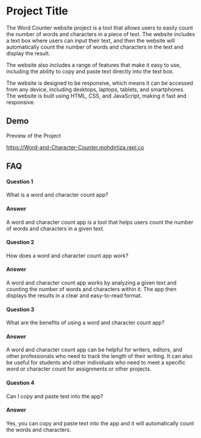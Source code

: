 # Project Title

The Word Counter website project is a tool that allows users to easily count the number of words and characters in a piece of text. The website includes a text box where users can input their text, and then the website will automatically count the number of words and characters in the text and display the result.

The website also includes a range of features that make it easy to use, including the ability to copy and paste text directly into the text box. 

The website is designed to be responsive, which means it can be accessed from any device, including desktops, laptops, tablets, and smartphones. The website is built using HTML, CSS, and JavaScript, making it fast and responsive. 


## Demo

Preview of the Project

https://Word-and-Character-Counter.mohdirtiza.repl.co


## FAQ

#### Question 1
What is a word and character count app?
#### Answer
A word and character count app is a tool that helps users count the number of words and characters in a given text.
#### Question 2
How does a word and character count app work?
#### Answer
A word and character count app works by analyzing a given text and counting the number of words and characters within it. The app then displays the results in a clear and easy-to-read format.
#### Question 3
What are the benefits of using a word and character count app?
#### Answer
A word and character count app can be helpful for writers, editors, and other professionals who need to track the length of their writing. It can also be useful for students and other individuals who need to meet a specific word or character count for assignments or other projects.
#### Question 4
Can I copy and paste text into the app?
#### Answer
Yes, you can copy and paste text into the app and it will automatically count the words and characters.
